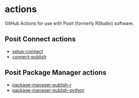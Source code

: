 # actions

GitHub Actions for use with Posit (formerly RStudio) software.

## Posit Connect actions

- [setup-connect](./setup-connect)
- [connect-publish](./connect-publish)

## Posit Package Manager actions 
- [package-manager-publish-r](./package-manager-publish-r/)
- [package-manager-publish-python](./package-manager-publish-python/)